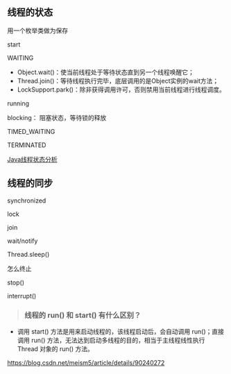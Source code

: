 



## 线程的状态

用一个枚举类做为保存

start

WAITING

- Object.wait()：使当前线程处于等待状态直到另一个线程唤醒它；
- Thread.join()：等待线程执行完毕，底层调用的是Object实例的wait方法；
- LockSupport.park()：除非获得调用许可，否则禁用当前线程进行线程调度。

running

blocking： 阻塞状态，等待锁的释放

TIMED_WAITING

TERMINATED

[Java线程状态分析](https://fangjian0423.github.io/2016/06/04/java-thread-state/)



## 线程的同步

synchronized

lock

join

wait/notify



Thread.sleep()





怎么终止

stop()

interrupt()







> ### 线程的 run() 和 start() 有什么区别？

- 调用 start() 方法是用来启动线程的，该线程启动后，会自动调用 run()；直接调用 run() 方法，无法达到启动多线程的目的，相当于主线程线性执行 Thread 对象的 run() 方法。



https://blog.csdn.net/meism5/article/details/90240272